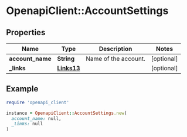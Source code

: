 # OpenapiClient::AccountSettings

## Properties

| Name | Type | Description | Notes |
| ---- | ---- | ----------- | ----- |
| **account_name** | **String** | Name of the account. | [optional] |
| **_links** | [**Links13**](Links13.md) |  | [optional] |

## Example

```ruby
require 'openapi_client'

instance = OpenapiClient::AccountSettings.new(
  account_name: null,
  _links: null
)
```

